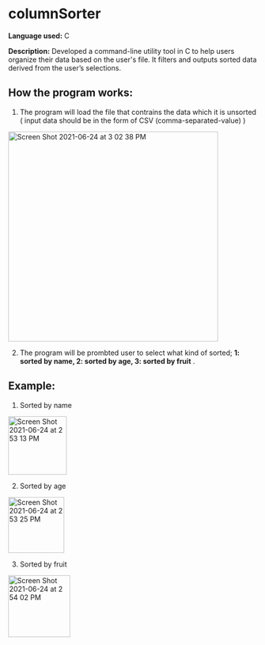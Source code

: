 # columnSorter

**Language used:** C

**Description:** Developed a command-line utility tool in C to help users organize their data based on the user's file. It filters and outputs sorted data derived from the user’s selections.

## How the program works:
1) The program will load the file that contrains the data which it is unsorted ( input data should be in the form of CSV (comma-separated-value) )
<img width="424" alt="Screen Shot 2021-06-24 at 3 02 38 PM" src="https://user-images.githubusercontent.com/62785773/123338179-38d17e80-d4fd-11eb-85c7-d33d578430e7.png">
           
2) The program will be prombted user to select what kind of sorted; **1: sorted by name, 2: sorted by age, 3: sorted by fruit** . 

## Example: 
1) Sorted by name 
<img width="118" alt="Screen Shot 2021-06-24 at 2 53 13 PM" src="https://user-images.githubusercontent.com/62785773/123337334-e80d5600-d4fb-11eb-81d6-3a5ec502a006.png">


2) Sorted by age
<img width="113" alt="Screen Shot 2021-06-24 at 2 53 25 PM" src="https://user-images.githubusercontent.com/62785773/123337361-ef346400-d4fb-11eb-9277-73354992d7a5.png">

3) Sorted by fruit 
<img width="125" alt="Screen Shot 2021-06-24 at 2 54 02 PM" src="https://user-images.githubusercontent.com/62785773/123337414-070be800-d4fc-11eb-8959-26e0212d0205.png">
